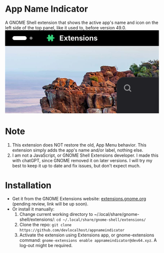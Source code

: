 # App Name Indicator
A GNOME Shell extension that shows the active app's name and icon on the left side of the top panel, like it used to, before version 49.0.
![Image preview](preview.png)

# Note
1. This extension does NOT restore the old, App Menu behavior. This extension simply adds the app's name and/or label, nothing else.
2. I am not a JavaScript, or GNOME Shell Extensions developer. I made this with chatGPT, since GNOME removed it on later versions. I will try my best to keep it up to date and fix issues, but don't expect much.

# Installation
- Get it from the GNOME Extensions website: [extensions.gnome.org](https://extensions.gnome.org/extension/8667/app-name-indicator/) (pending review, link will be up soon).
- Or install it manually:
    1. Change current working directory to ~/.local/share/gnome-shell/extensions/: `cd ~/.local/share/gnome-shell/extensions/`
    2. Clone the repo: `git clone https://github.com/devlocalhost/appnameindicator`
    3. Activate the extension using Extensions app, or gnome-extensions command: `gnome-extensions enable appnameindicator@dev64.xyz`. A log-out might be required.
